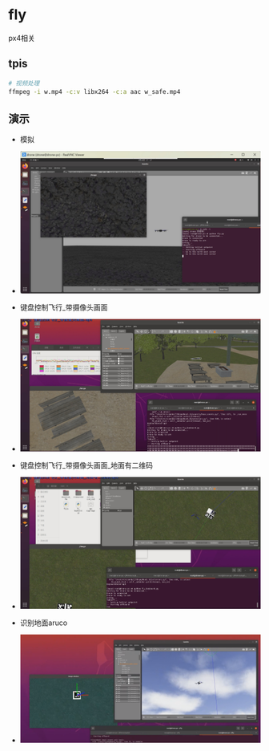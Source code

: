 # fly

px4相关

## tpis
```bash
# 视频处理
ffmpeg -i w.mp4 -c:v libx264 -c:a aac w_safe.mp4
```

## 演示

- 模拟
- ![模拟.png](doc/1.png)

- 键盘控制飞行_带摄像头画面
- ![键盘控制飞行_带摄像头画面.png](doc/2.png)

- 键盘控制飞行_带摄像头画面_地面有二维码
- ![键盘控制飞行_带摄像头画面_地面有二维码.png](doc/3.png)

- 识别地面aruco
- ![识别地面aruco.png](doc/4.png)
